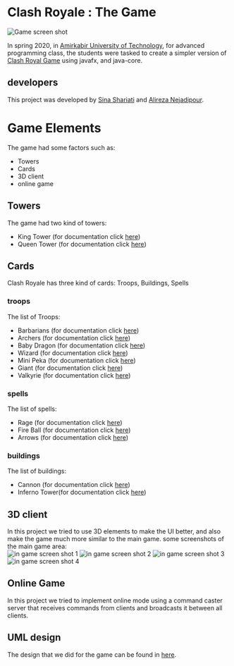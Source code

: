# Clash Royale : The Game

![Game screen shot](documentation/screenshots/splash_screen.jpeg) <br>

In spring 2020, in [Amirkabir University of Technology](aut.ac.ir), for advanced programming class, the students were
tasked to create a simpler version of [Clash Royal Game](https://supercell.com/en/games/clashroyale/) using javafx, and
java-core. <br>

## developers

This project was developed by [Sina Shariati](https://github.com/Noisyboy-9/clash_royale_game) and
[Alireza Nejadipour](https://github.com/nejadipour). <br>

# Game Elements

The game had some factors such as:

- Towers
- Cards
- 3D client
- online game

## Towers

The game had two kind of towers:

- King Tower (for documentation click [here](documentation/markdowns/KingTower.md))
- Queen Tower (for documentation click [here](documentation/markdowns/QueenTower.md))

## Cards

Clash Royale has three kind of cards: Troops, Buildings, Spells

### troops

The list of Troops:

- Barbarians (for documentation click [here](documentation/markdowns/Barbarians.md))
- Archers (for documentation click [here](documentation/markdowns/Archers.md))
- Baby Dragon (for documentation click [here](documentation/markdowns/BabyDragon.md))
- Wizard (for documentation click [here](documentation/markdowns/Wizard.md))
- Mini Peka (for documentation click [here](documentation/markdowns/MiniPeka.md))
- Giant (for documentation click [here](documentation/markdowns/Giant.md))
- Valkyrie (for documentation click [here](documentation/markdowns/Valkyrie.md))

### spells

The list of spells:

- Rage (for documentation click [here](documentation/markdowns/Rage.md))
- Fire Ball (for documentation click [here](documentation/markdowns/FireBall.md))
- Arrows (for documentation click [here](documentation/markdowns/Arrows.md))

### buildings

The list of buildings:

- Cannon (for documentation click [here](documentation/markdowns/Cannon.md))
- Inferno Tower(for documentation click [here](documentation/markdowns/InfernoTower.md))

## 3D client

In this project we tried to use 3D elements to make the UI better, and also make the game much more similar to the main
game. some screenshots of the main game area: <br>
![in game screen shot 1](documentation/screenshots/in_game_1.png)
![in game screen shot 2](documentation/screenshots/in_game_2.png)
![in game screen shot 3](documentation/screenshots/in_game_3.png)
![in game screen shot 4](documentation/screenshots/in_game_4.png)

## Online Game

In this project we tried to implement online mode using a command caster server that receives commands from clients and
broadcasts it between all clients.

## UML design

The design that we did for the game can be found
in [here](https://drive.google.com/file/d/13oxQ13O96AFQbgB-VbPRhfSL33D8UyjD/view?usp=sharing).
